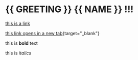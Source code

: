---
---

# {{ GREETING }} {{ NAME }} !!!

[this is a link](https://github.com/ntno/mkdocs-demo)  

[this link opens in a new tab](https://github.com/ntno/mkdocs-demo){target="_blank"}

this is **bold** text

this is _italics_

